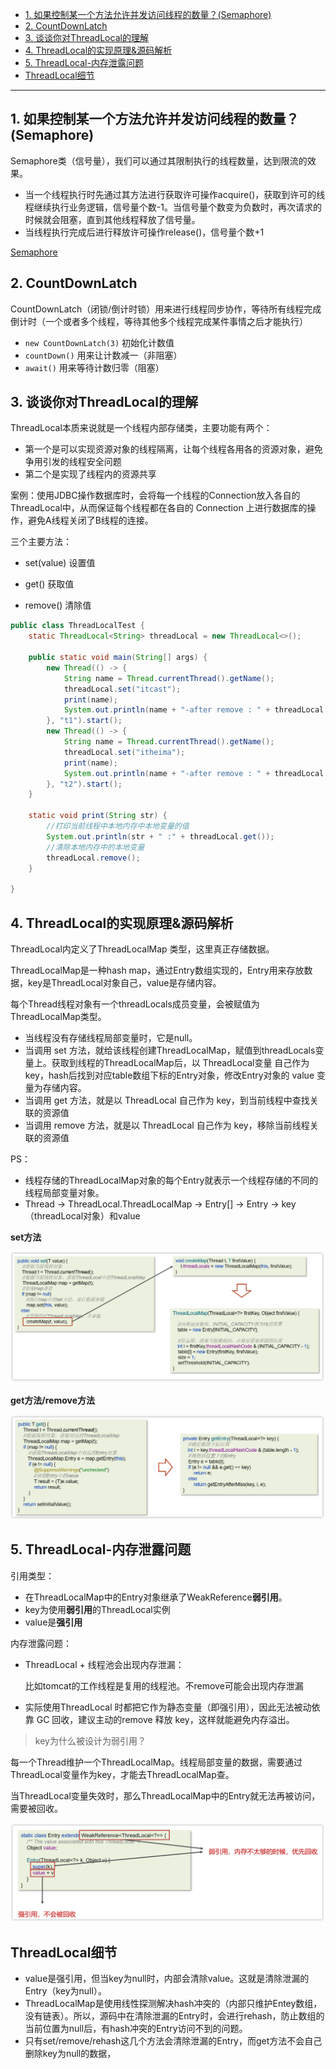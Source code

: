 - [1. 如果控制某一个方法允许并发访问线程的数量？(Semaphore)](#1-如果控制某一个方法允许并发访问线程的数量semaphore)
- [2. CountDownLatch](#2-countdownlatch)
- [3. 谈谈你对ThreadLocal的理解](#3-谈谈你对threadlocal的理解)
- [4. ThreadLocal的实现原理\&源码解析](#4-threadlocal的实现原理源码解析)
- [5. ThreadLocal-内存泄露问题](#5-threadlocal-内存泄露问题)
- [ThreadLocal细节](#threadlocal细节)

---

## 1. 如果控制某一个方法允许并发访问线程的数量？(Semaphore)

Semaphore类（信号量），我们可以通过其限制执行的线程数量，达到限流的效果。

- 当一个线程执行时先通过其方法进行获取许可操作acquire()，获取到许可的线程继续执行业务逻辑，信号量个数-1。当信号量个数变为负数时，再次请求的时候就会阻塞，直到其他线程释放了信号量。
- 当线程执行完成后进行释放许可操作release()，信号量个数+1

[Semaphore](../../codes/juc/src/main/java/other/SemaphoreTest.java)

## 2. CountDownLatch

CountDownLatch（闭锁/倒计时锁）用来进行线程同步协作，等待所有线程完成倒计时（一个或者多个线程，等待其他多个线程完成某件事情之后才能执行）

- `new CountDownLatch(3)` 初始化计数值
- `countDown()` 用来让计数减一（非阻塞）
- `await()` 用来等待计数归零（阻塞）

## 3. 谈谈你对ThreadLocal的理解

ThreadLocal本质来说就是一个线程内部存储类，主要功能有两个：
- 第一个是可以实现资源对象的线程隔离，让每个线程各用各的资源对象，避免争用引发的线程安全问题
- 第二个是实现了线程内的资源共享

案例：使用JDBC操作数据库时，会将每一个线程的Connection放入各自的ThreadLocal中，从而保证每个线程都在各自的 Connection 上进行数据库的操作，避免A线程关闭了B线程的连接。

三个主要方法：

- set(value) 设置值

- get() 获取值

- remove() 清除值

```java
public class ThreadLocalTest {
    static ThreadLocal<String> threadLocal = new ThreadLocal<>();

    public static void main(String[] args) {
        new Thread(() -> {
            String name = Thread.currentThread().getName();
            threadLocal.set("itcast");
            print(name);
            System.out.println(name + "-after remove : " + threadLocal.get());
        }, "t1").start();
        new Thread(() -> {
            String name = Thread.currentThread().getName();
            threadLocal.set("itheima");
            print(name);
            System.out.println(name + "-after remove : " + threadLocal.get());
        }, "t2").start();
    }

    static void print(String str) {
        //打印当前线程中本地内存中本地变量的值
        System.out.println(str + " :" + threadLocal.get());
        //清除本地内存中的本地变量
        threadLocal.remove();
    }

}
```

## 4. ThreadLocal的实现原理&源码解析

ThreadLocal内定义了ThreadLocalMap 类型，这里真正存储数据。

ThreadLocalMap是一种hash map，通过Entry数组实现的，Entry用来存放数据，key是ThreadLocal对象自己，value是存储内容。

每个Thread线程对象有一个threadLocals成员变量，会被赋值为ThreadLocalMap类型。
- 当线程没有存储线程局部变量时，它是null。
- 当调用 set 方法，就给该线程创建ThreadLocalMap，赋值到threadLocals变量上。获取到线程的ThreadLocalMap后，以 ThreadLocal变量 自己作为 key，hash后找到对应table数组下标的Entry对象，修改Entry对象的 value 变量为存储内容。
- 当调用 get 方法，就是以 ThreadLocal 自己作为 key，到当前线程中查找关联的资源值
- 当调用 remove 方法，就是以 ThreadLocal 自己作为 key，移除当前线程关联的资源值

PS：
- 线程存储的ThreadLocalMap对象的每个Entry就表示一个线程存储的不同的线程局部变量对象。
- Thread -> ThreadLocal.ThreadLocalMap -> Entry[] -> Entry -> key（threadLocal对象）和value


**set方法**

![](../../images/image-20230505224626253.png)

**get方法/remove方法**

![](../../images/image-20230505224715087.png)

## 5. ThreadLocal-内存泄露问题

引用类型：
- 在ThreadLocalMap中的Entry对象继承了WeakReference**弱引用**。
- key为使用**弱引用**的ThreadLocal实例
- value是**强引用**

内存泄露问题：
- ThreadLocal + 线程池会出现内存泄漏：

    比如tomcat的工作线程是复用的线程池。不remove可能会出现内存泄漏

- 实际使用ThreadLocal 时都把它作为静态变量（即强引用），因此无法被动依靠 GC 回收，建议主动的remove 释放 key，这样就能避免内存溢出。

> key为什么被设计为弱引用？

每一个Thread维护一个ThreadLocalMap。线程局部变量的数据，需要通过ThreadLocal变量作为key，才能去ThreadLocalMap查。

当ThreadLocal变量失效时，那么ThreadLocalMap中的Entry就无法再被访问，需要被回收。

![](../../images/image-20230505224857538.png)

## ThreadLocal细节

- value是强引用，但当key为null时，内部会清除value。这就是清除泄漏的Entry（key为null）。
- ThreadLocalMap是使用线性探测解决hash冲突的（内部只维护Entey数组，没有链表）。所以，源码中在清除泄漏的Entry时，会进行rehash，防止数组的当前位置为null后，有hash冲突的Entry访问不到的问题。
- 只有set/remove/rehash这几个方法会清除泄漏的Entry，而get方法不会自己删除key为null的数据，